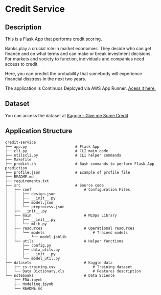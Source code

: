 # Credit Service

## Description

This is a Flask App that performs credit scoring.

Banks play a crucial role in market economies. They decide who can get finance and on what terms and can make or break investment decisions. For markets and society to function, individuals and companies need access to credit. 

Here, you can predict the probability that somebody will experience financial disstress in the next two years.

The application is Continuos Deployed via AWS App Runner. [Acess it here.](https://d5vebxns3y.us-east-2.awsapprunner.com/)

## Dataset

You can access the dataset at [Kaggle - Give me Some Credit](https://www.kaggle.com/c/GiveMeSomeCredit/data)

## Application Structure

```
credit-service
├── app.py                      # Flask App
├── cli.py                      # CLI main code
├── utilscli.py                 # CLI helper commands
├── Makefile                  
├── predict.sh                  # Bash commands to perform Flask App prediction
├── profile.json                # Example of profile file
├── README.md                  
├── requirements.txt           
├── src                         # Source code
│   ├── conf                        # Configuration Files
│   │   ├── design.json
│   │   ├── __init__.py
│   │   ├── model.json
│   │   └── preprocess.json
│   ├── __init__.py
│   ├── main                        # MLOps Library
│   │   ├── __init__.py
│   │   └── mlib.py
│   ├── resources                   # Operational resources
│   │   └── models                      # Trained models
│   │       └── model.joblib
│   └── utils                       # Helper functions
│       ├── config.py
│       ├── data_utils.py
│       ├── __init__.py
│       └── model_util.py
├── datasets                        # Kaggle data
│   ├── cs-training.csv                 # Training dataset
│   └── Data Dictionary.xls             # Features description
└── notebooks                       # Data Science
    ├── EDA.ipynb
    ├── Modeling.ipynb
    └── README.md
```
